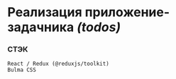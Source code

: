# Реализация приложение-задачника *(todos)*

### СТЭК
```
React / Redux (@reduxjs/toolkit)
Bulma CSS
```